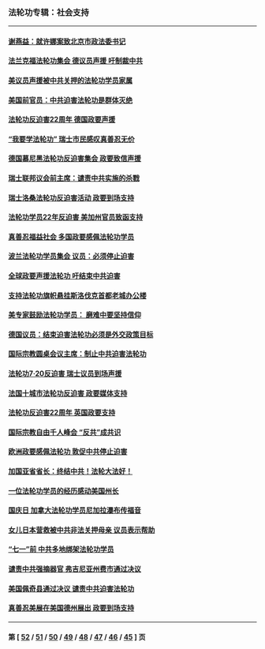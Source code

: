### 法轮功专辑：社会支持
---
#### [谢燕益：就许娜案致北京市政法委书记](../../pages/nf4386/n13182701.md?09080430) 
#### [法兰克福法轮功集会 德议员声援 吁制裁中共](../../pages/nf4386/n13175975.md?09080430) 
#### [美议员声援被中共关押的法轮功学员家属](../../pages/nf4386/n13158310.md?09080430) 
#### [美国前官员：中共迫害法轮功是群体灭绝](../../pages/nf4386/n13157750.md?09080430) 
#### [法轮功反迫害22周年 德国政要声援](../../pages/nf4386/n13143632.md?09080430) 
#### [“我要学法轮功” 瑞士市民感叹真善忍无价](../../pages/nf4386/n13129633.md?09080430) 
#### [德国慕尼黑法轮功反迫害集会 政要致信声援](../../pages/nf4386/n13129148.md?09080430) 
#### [瑞士联邦议会前主席：谴责中共实施的杀戮](../../pages/nf4386/n13127336.md?09080430) 
#### [瑞士洛桑法轮功反迫害活动 政要到场支持](../../pages/nf4386/n13119398.md?09080430) 
#### [法轮功学员22年反迫害 美加州官员致函支持](../../pages/nf4386/n13118879.md?09080430) 
#### [真善忍福益社会 多国政要感佩法轮功学员](../../pages/nf4386/n13116951.md?09080430) 
#### [波兰法轮功学员集会 议员：必须停止迫害](../../pages/nf4386/n13116685.md?09080430) 
#### [全球政要声援法轮功 吁结束中共迫害](../../pages/nf4386/n13114441.md?09080430) 
#### [支持法轮功旗帜悬挂斯洛伐克首都老城办公楼](../../pages/nf4386/n13112261.md?09080430) 
#### [美专家鼓励法轮功学员： 磨难中要坚持信仰](../../pages/nf4386/n13108359.md?09080430) 
#### [德国议员：结束迫害法轮功必须是外交政策目标](../../pages/nf4386/n13109600.md?09080430) 
#### [国际宗教圆桌会议主席：制止中共迫害法轮功](../../pages/nf4386/n13108177.md?09080430) 
#### [法轮功7·20反迫害 瑞士议员到场声援](../../pages/nf4386/n13107072.md?09080430) 
#### [法国十城市法轮功反迫害 政要媒体支持](../../pages/nf4386/n13104833.md?09080430) 
#### [法轮功反迫害22周年 英国政要支持](../../pages/nf4386/n13091349.md?09080430) 
#### [国际宗教自由千人峰会 “反共”成共识](../../pages/nf4386/n13091403.md?09080430) 
#### [欧洲政要感佩法轮功 敦促中共停止迫害](../../pages/nf4386/n13090743.md?09080430) 
#### [加国亚省省长：终结中共！法轮大法好！](../../pages/nf4386/n13084394.md?09080430) 
#### [一位法轮功学员的经历感动美国州长](../../pages/nf4386/n13078953.md?09080430) 
#### [国庆日 加拿大法轮功学员尼加拉瀑布传福音](../../pages/nf4386/n13064493.md?09080430) 
#### [女儿日本营救被中共非法关押母亲 议员表示帮助](../../pages/nf4386/n13053042.md?09080430) 
#### [“七一”前 中共多地绑架法轮功学员](../../pages/nf4386/n13045655.md?09080430) 
#### [谴责中共强摘器官 弗吉尼亚州费市通过决议](../../pages/nf4386/n13040108.md?09080430) 
#### [美国佩奇县通过决议 谴责中共迫害法轮功](../../pages/nf4386/n13027185.md?09080430) 
#### [真善忍美展在美国德州展出 政要到场支持](../../pages/nf4386/n13010579.md?09080430) 

---
#### 第 [ [52](./52.md?09080430) / [51](./51.md?09080430) / [50](./50.md?09080430) / [49](./49.md?09080430) / [48](./48.md?09080430) / [47](./47.md?09080430) / [46](./46.md?09080430) / [45](./45.md?09080430) ] 页
